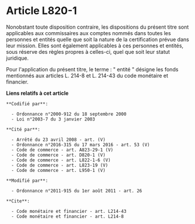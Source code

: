 # Article L820-1

Nonobstant toute disposition contraire, les dispositions du présent titre sont applicables aux commissaires aux comptes
nommés dans toutes les personnes et entités quelle que soit la nature de la certification prévue dans leur mission. Elles
sont également applicables à ces personnes et entités, sous réserve des règles propres à celles-ci, quel que soit leur statut
juridique. 

Pour l'application du présent titre, le terme : " entité " désigne les fonds mentionnés aux articles L. 214-8 et L. 214-43 du
code monétaire et financier.

**Liens relatifs à cet article**

	**Codifié par**:

	  - Ordonnance n°2000-912 du 18 septembre 2000
	  - Loi n°2003-7 du 3 janvier 2003

	**Cité par**:

	  - Arrêté du 23 avril 2008 - art. (V)
	  - Ordonnance n°2016-315 du 17 mars 2016 - art. 53 (V)
	  - Code de commerce - art. A823-29-1 (V)
	  - Code de commerce - art. D820-1 (V)
	  - Code de commerce - art. L822-1-6 (V)
	  - Code de commerce - art. L823-19 (V)
	  - Code de commerce - art. L950-1 (V)

	**Modifié par**:

	  - Ordonnance n°2011-915 du 1er août 2011 - art. 26

	**Cite**:

	  - Code monétaire et financier - art. L214-43
	  - Code monétaire et financier - art. L214-8
